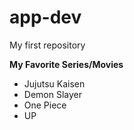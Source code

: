 # app-dev
My first repository

**My Favorite Series/Movies** 
- Jujutsu Kaisen
- Demon Slayer
- One Piece
- UP
